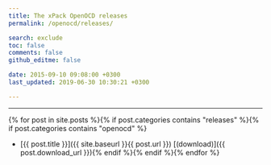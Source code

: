 ```yaml
---
title: The xPack OpenOCD releases
permalink: /openocd/releases/

search: exclude
toc: false
comments: false
github_editme: false

date: 2015-09-10 09:08:00 +0300
last_updated: 2019-06-30 10:30:21 +0300

---
```


___
{% for post in site.posts %}{% if post.categories contains "releases" %}{% if post.categories contains "openocd" %}
* [{{ post.title }}]({{ site.baseurl }}{{ post.url }}) [(download)]({{ post.download_url }}){% endif %}{% endif %}{% endfor %}
